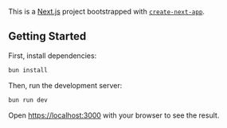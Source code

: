 This is a [Next.js](https://nextjs.org/) project bootstrapped with [`create-next-app`](https://github.com/vercel/next.js/tree/canary/packages/create-next-app).

## Getting Started

First, install dependencies:

```zsh
bun install
```

Then, run the development server:

```bash
bun run dev
```

Open [https://localhost:3000](https://localhost:3000) with your browser to see the result.
